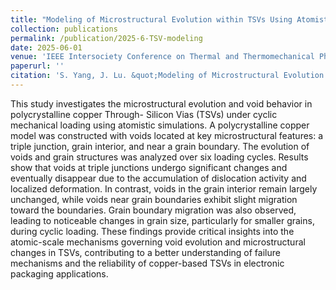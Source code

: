 ```yaml
---
title: "Modeling of Microstructural Evolution within TSVs Using Atomistic Simulations"
collection: publications
permalink: /publication/2025-6-TSV-modeling
date: 2025-06-01
venue: 'IEEE Intersociety Conference on Thermal and Thermomechanical Phenomena in Electronic Systems (ITherm)'
paperurl: ''
citation: 'S. Yang, J. Lu. &quot;Modeling of Microstructural Evolution within TSVs Using Atomistic Simulations. &quot; <i>IEEE Intersociety Conference on Thermal and Thermomechanical Phenomena in Electronic Systems (ITherm)</i>. 2025.'
---
```


This study investigates the microstructural evolution and void behavior in polycrystalline copper Through- Silicon Vias (TSVs) under cyclic mechanical loading using atomistic simulations. A polycrystalline copper model was constructed with voids located at key microstructural features: a triple junction, grain interior, and near a grain boundary. The evolution of voids and grain structures was analyzed over six loading cycles. Results show that voids at triple junctions undergo significant changes and eventually disappear due to the accumulation of dislocation activity and localized deformation. In contrast, voids in the grain interior remain largely unchanged, while voids near grain boundaries exhibit slight migration toward the boundaries. Grain boundary migration was also observed, leading to noticeable changes in grain size, particularly for smaller grains, during cyclic loading. These findings provide critical insights into the atomic-scale mechanisms governing void evolution and microstructural changes in TSVs, contributing to a better understanding of failure mechanisms and the reliability of copper-based TSVs in electronic packaging applications.
